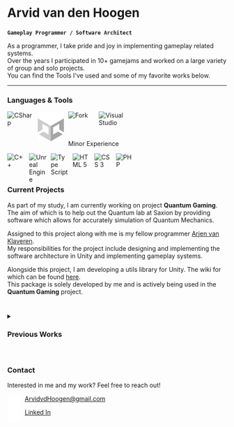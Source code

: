 # Arvid van den Hoogen

**`Gameplay Programmer / Software Architect`**

As a programmer, I take pride and joy in implementing gameplay related systems.  
Over the years I participated in 10+ gamejams and worked on a large variety of group and solo projects.  
You can find the Tools I've used and some of my favorite works below.

---

### Languages & Tools

<!-- icons -->
<a href="https://learn.microsoft.com/en-us/dotnet/csharp/">
	<img align="left" alt="CSharp" width="60px" style="padding-right:10px;" src="https://cdn.jsdelivr.net/gh/devicons/devicon@latest/icons/csharp/csharp-original.svg"/>
</a>
<a href="https://unity.com/">
	<img align="left" alt="Unity" width="60px" style="padding-right:10px;" src="/src/img/Unity_Logo.png"/>
</a>
<a href="https://git-fork.com/">
	<img align="left" alt="Fork" width="60px" style="padding-right:10px;" src="https://git-fork.com/images/logo.png"/>
</a>
<a href="https://visualstudio.microsoft.com/">
	<img align="left" alt="Visual Studio" width="60px" style ="padding-right:10px;" src="https://cdn.jsdelivr.net/gh/devicons/devicon@latest/icons/visualstudio/visualstudio-original.svg"/>
</a>

<br/><br/><br/>

Minor Experience
<br/>

<a href="https://cplusplus.com/">
	<img align="left" alt="C++" width="40px" style="padding-right:10px;" src="https://cdn.jsdelivr.net/gh/devicons/devicon@latest/icons/cplusplus/cplusplus-original.svg"/>
</a>
<a href="https://www.unrealengine.com/en-US">
	<img align="left" alt="Unreal Engine" width="40px" style="padding-right:10px;" src="https://www.pikpng.com/pngl/b/543-5434947_unreal-engine-logo-unreal-engine-logo-ico-clipart.png"/>
</a>
<a href="https://www.typescriptlang.org/">
	<img align="left" alt="Type Script" width="40px" style="padding-right:10px;" src="https://cdn.jsdelivr.net/gh/devicons/devicon@latest/icons/typescript/typescript-original.svg"/>
</a>
<a href="https://whatwg.org/">
	<img align="left" alt="HTML 5" width="40px" style="padding-right:10px;" src="https://cdn.jsdelivr.net/gh/devicons/devicon@latest/icons/html5/html5-original.svg"/>
</a>
<a href="https://www.w3.org/TR/css-2023/">
	<img align="left" alt="CSS 3" width="40px" style="padding-right:10px;" src="https://cdn.jsdelivr.net/gh/devicons/devicon@latest/icons/css3/css3-original.svg"/>
</a>
<a href="https://www.php.net/">
	<img align="left" alt="PHP" width="40px" style="padding-right:10px;" src="https://cdn.jsdelivr.net/gh/devicons/devicon@latest/icons/php/php-original.svg"/>
</a>
<br/><br/>

<!-- Section to talk about my current activities -->
#
### Current Projects

As part of my study, I am currently working on project **Quantum Gaming**.  
The aim of which is to help out the Quantum lab at Saxion by providing software which allows for accurately simulation of Quantum Mechanics.

Assigned to this project along with me is my fellow programmer [Arjen van Klaveren](https://arjenvklaveren.github.io/).  
My responsibilities for the project include designing and implementing the software architecture in Unity and implementing gameplay systems.

Alongside this project, I am developing a utils library for Unity. The wiki for which can be found [here](https://github.com/Sad-AI-dev/SadUtils_Package/wiki).  
This package is solely developed by me and is actively being used in the **Quantum Gaming** project.

<!-- Collapsable section about previous works -->
#
<details>
	<summary><h3>Previous Works<h3/></summary>

This section contains some of my favorite projects I recently worked on.

##

<!-- Minor Skilled Project -->
<a href="https://github.com/Sad-AI-dev/Minor_Skilled">
	<img align="center" alt="Stellar Sprint Logo" width="70%" src="https://github.com/Sad-AI-dev/Minor_Skilled/blob/Develop/Roguelike_Minor/Assets/Art/2D/UI%20Elements/Main%20Menu/Menu%20Rework/Title.png"/>
</a>

###

As part of my minor, I collaborated with 6 other students on developing a 3D action rogue-like.  
I took up the roles of Project Lead, Lead Developer, Software Architect and Gameplay Programmer during this project.  

<!-- left aligned image here? -->
<a href="https://github.com/Sad-AI-dev/Minor_Skilled">
	<img align="right" alt="Gameplay" width="48%" src="https://github.com/Sad-AI-dev/Minor_Skilled/blob/main/ReadMe/img/Gameplay1.png"/>
</a>

I greatly enjoyed working on this project, as it contained a large variety of complex gameplay systems.  
My favorite part I worked on is the *agent system*.  
This system unifies the underlying systems for all the enemies and the player.
 A consequence of this is that all content developed for the player can also be used on the enemies with minimal effort.  
A great example of this are the 40+ unique power-ups that were developed for the player, which we later used to quickly create unique and distinct enemy variants.

<br/>

Building the systems which allow for a large variety of unique power-ups is an achievement I take great pride in.  
Here are some examples of the power-ups we created:

<!-- add images of a ~3 items next to each other here -->
<a href="https://github.com/Sad-AI-dev/Minor_Skilled">
	<img align="left" alt="Timmy" width="25%" style="padding-right:10px;" src="https://github.com/Sad-AI-dev/Minor_Skilled/blob/main/ReadMe/img/Timmy_Item.PNG"/>
</a>
<a href="https://github.com/Sad-AI-dev/Minor_Skilled">
	<img align="left" alt="Contagious Fang" width="25%" style="padding-right:10px;" src="https://github.com/Sad-AI-dev/Minor_Skilled/blob/main/ReadMe/img/Fang_Item.PNG"/>
</a>
<a href="https://github.com/Sad-AI-dev/Minor_Skilled">
	<img align="left" alt="Propeller Hat" width="25%" style="padding-right:10px;" src="https://github.com/Sad-AI-dev/Minor_Skilled/blob/main/ReadMe/img/Hat_Item.PNG"/>
</a>

<br/><br/><br/>

Find out more about this project [here](https://github.com/Sad-AI-dev/Minor_Skilled).

<br/>

<!-- Wave Collapse Function Algorithm -->
# Wave Collapse Function

The **Wave Collapse Function Algorithm** is an algorithm used for procedural generation.

<div align="center"><a href="https://github.com/Sad-AI-dev/WaveCollapseFunction/tree/main">
	<img align="center" alt="Demonstration of the Wave Collapse Function Algorithm generation a 2D environment" width="50%" src="https://github.com/Sad-AI-dev/WaveCollapseFunction/blob/main/Readme-Files/2D-Nature.gif">
</a></div>

> My Wave Collapse Function Algorithm generating a 2D environment

As a personal project, I created a version of the [Wave Collapse Function Algorithm](https://github.com/mxgmn/WaveFunctionCollapse).  
The above image shows every step the algorithm takes, below is a version which generates an environment in "chunks" and one which generates a 3D environment.

<a href="https://github.com/Sad-AI-dev/WaveCollapseFunction/tree/main">
	<img align="center" alt="WCF Algorithm generating a 2D environment" width="35%" style="padding-right:10%;" src="https://github.com/Sad-AI-dev/WaveCollapseFunction/blob/main/Readme-Files/2D-Lines.gif">
</a>

<a href="https://github.com/Sad-AI-dev/WaveCollapseFunction/tree/main">
	<img align="center" alt="WCF Algorithm generating a 3D environment" width="35%" style="padding-right:10%;" src="https://github.com/Sad-AI-dev/WaveCollapseFunction/blob/main/Readme-Files/3D-Pipes.gif">
</a>

###

Find out more about this project [here](https://github.com/Sad-AI-dev/WaveCollapseFunction/tree/main).

##
<a href="">
	<img align="center" alt="Chunk Punk Logo" width="35%" src="https://github.com/Sad-AI-dev/ChunkPunk/blob/Development/Project_Show-off/Assets/Artist/UI/Unbenanntes_Projekt.png"/>
</a>

</details>

#
### Contact

Interested in me and my work? Feel free to reach out!

<!-- Email -->
<img align="left" alt="Email" width="30px" style="padding-right:10px;" src="/src/img/Mail_Logo.png"/>

[ArvidvdHoogen@gmail.com](mailto:ArvidvdHoogen@gmail.com)

<!-- LinkedIn -->
<img align="left" alt="LinkedIn" width="30px" style="padding-right:10px;" src="/src/img/LinkedIn_Logo.png"/>

[Linked In](https://www.linkedin.com/in/arvid-van-den-hoogen/)

<!--
The plan is simple:

[X] Short Bio
[X] Languages & Tools
		for this section, use dev icons.
		- C#
		- Unity
		- Fork
		- Visual Studio
		Minor:
		- C++
		- Unreal Engine
		- Type Script
		- HTML 5
		- CSS 3
		- PHP
[X] Currently working on
[ ] Previous works
	[X] Stellar Sprint
		[X] Gameplay Image
		[X] Item Images
	[X] Wave Collapse Function Algorithm
	[ ] Chunk Punk
[X] Contact
-->